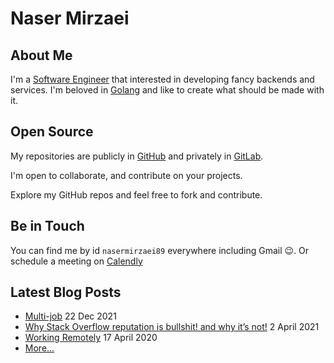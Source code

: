 # Naser Mirzaei

## About Me

I'm a [Software Engineer](https://en.wikipedia.org/wiki/Software_engineer) that interested in developing fancy backends and services. I'm beloved in [Golang](https://golang.org/) and like to create what should be made with it.

## Open Source

My repositories are publicly in [GitHub](https://github.com/nasermirzaei89?tab=repositories) and privately in [GitLab](https://gitlab.com/nasermirzaei89).

I'm open to collaborate, and contribute on your projects.

Explore my GitHub repos and feel free to fork and contribute.

## Be in Touch

You can find me by id `nasermirzaei89` everywhere including Gmail 😉.
Or schedule a meeting on [Calendly](https://calendly.com/nasermirzaei89/talk)

## Latest Blog Posts

* [Multi-job](https://nasermirzaei89.net/2021/12/22/multi-job/) 22 Dec 2021
* [Why Stack Overflow reputation is bullshit! and why it’s not!](https://nasermirzaei89.net/2021/04/02/why-stackoverflow-reputation-is-bullshit-and-why-its-not/) 2 April 2021
* [Working Remotely](https://nasermirzaei89.net/2020/04/17/working-remotely/) 17 April 2020
* [More...](https://nasermirzaei89.net/)
